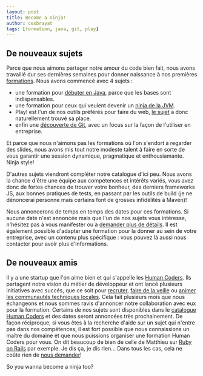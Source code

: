 ```yaml
---
layout: post
title: Become a ninja!
author: cexbrayat
tags: [formation, java, git, play]
---
```


<h2>De nouveaux sujets</h2>

Parce que nous aimons partager notre amour du code bien fait, nous avons travaillé dur ses dernières semaines pour donner naissance à nos premières [formations](http://ninja-squad.com/training). Nous avons commencé avec 4 sujets :
- une formation pour [débuter en Java](http://ninja-squad.com/training/java), parce que les bases sont indispensables.
- une formation pour ceux qui veulent devenir un [ninja de la JVM](http://ninja-squad.com/training/java-ninja).
- Play! est l'un de nos outils préférés pour faire du web, [le sujet](http://ninja-squad.com/training/play-framework) a donc naturellement trouvé sa place.
- enfin une [découverte de Git](http://ninja-squad.com/training/git), avec un focus sur la façon de l'utiliser en entreprise.

Et parce que nous n'aimons pas les formations où l'on s'endort à regarder des slides, nous avons mis tout notre modeste talent à faire en sorte de vous garantir une session dynamique, pragmatique et enthousiamante. Ninja style!

D'autres sujets viendront compléter notre catalogue d'ici peu. Nous avons la chance d'être une équipe aux compétences et intérêts variés, vous avez donc de fortes chances de trouver votre bonheur, des derniers frameworks JS, aux bonnes pratiques de tests, en passant par les outils de build (je ne dénoncerai personne mais certains font de grosses infidélités à Maven)!

Nous annoncerons de temps en temps des dates pour ces formations. Si aucune date n'est annoncée mais que l'un de nos sujets vous intéresse, n'hésitez pas à vous manifester ou à [demander plus de détails](http://ninja-squad.com/contact). Il est également possible d'adapter une formation pour la donner au sein de votre entreprise, avec un contenu plus spécifique : vous pouvez là aussi nous contacter pour avoir plus d'informations.

<h2>De nouveaux amis</h2>

Il y a une startup que l'on aime bien et qui s'appelle les [Human Coders](http://humancoders.com). Ils partagent notre vision du métier de développeur et ont lancé plusieurs initiatives avec succés, que ce soit pour [recruter](http://jobs.humancoders.com), [faire de la veille](http://news.humancoders.com/) ou [animer les communautés techniques locales](http://humantalks.com/). Cela fait plusieurs mois que nous échangeons et nous sommes ravis d'annoncer notre collaboration avec eux pour la formation. Certains de nos sujets sont disponibles dans le [catalogue Human Coders](http://formations.humancoders.com/) et des dates seront annoncées très prochainement. De façon réciproque, si vous êtes à la recherche d'aide sur un sujet qui n'entre pas dans nos compétences, il est fort possible que nous connaissions un maître du domaine et que nous puissions organiser une formation Human Coders pour vous. On dit beaucoup de bien de celle de Matthieu sur [Ruby on Rails](http://formations.humancoders.com/formations/ruby-on-rails) par exemple. Je dis ça, je dis rien... Dans tous les cas, cela ne coûte rien de [nous demander](http://ninja-squad.com/contact)!

So you wanna become a ninja too?

